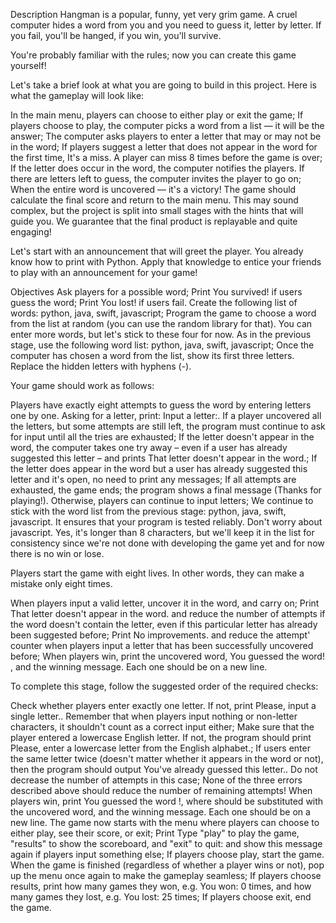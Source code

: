 Description
Hangman is a popular, funny, yet very grim game. A cruel computer hides a word from you and you need to guess it, letter by letter. If you fail, you'll be hanged, if you win, you'll survive.

You're probably familiar with the rules; now you can create this game yourself!

Let's take a brief look at what you are going to build in this project. Here is what the gameplay will look like:

In the main menu, players can choose to either play or exit the game;
If players choose to play, the computer picks a word from a list — it will be the answer;
The computer asks players to enter a letter that may or may not be in the word;
If players suggest a letter that does not appear in the word for the first time, It's a miss. A player can miss 8 times before the game is over;
If the letter does occur in the word, the computer notifies the players. If there are letters left to guess, the computer invites the player to go on;
When the entire word is uncovered — it's a victory! The game should calculate the final score and return to the main menu.
This may sound complex, but the project is split into small stages with the hints that will guide you. We guarantee that the final product is replayable and quite engaging!

Let's start with an announcement that will greet the player. You already know how to print with Python. Apply that knowledge to entice your friends to play with an announcement for your game!

Objectives
Ask players for a possible word;
Print You survived! if users guess the word;
Print You lost! if users fail.
Create the following list of words: python, java, swift, javascript;
Program the game to choose a word from the list at random (you can use the random library for that). You can enter more words, but let's stick to these four for now.
As in the previous stage, use the following word list: python, java, swift, javascript;
Once the computer has chosen a word from the list, show its first three letters. Replace the hidden letters with hyphens (-).

Your game should work as follows:

Players have exactly eight attempts to guess the word by entering letters one by one. Asking for a letter, print: Input a letter:. If a player uncovered all the letters, but some attempts are still left, the program must continue to ask for input until all the tries are exhausted;
If the letter doesn't appear in the word, the computer takes one try away – even if a user has already suggested this letter – and prints That letter doesn't appear in the word.;
If the letter does appear in the word but a user has already suggested this letter and it's open, no need to print any messages;
If all attempts are exhausted, the game ends; the program shows a final message (Thanks for playing!). Otherwise, players can continue to input letters;
We continue to stick with the word list from the previous stage: python, java, swift, javascript. It ensures that your program is tested reliably. Don't worry about javascript. Yes, it's longer than 8 characters, but we'll keep it in the list for consistency since we're not done with developing the game yet and for now there is no win or lose.

Players start the game with eight lives. In other words, they can make a mistake only eight times.

When players input a valid letter, uncover it in the word, and carry on;
Print That letter doesn't appear in the word. and reduce the number of attempts if the word doesn't contain the letter, even if this particular letter has already been suggested before;
Print No improvements. and reduce the attempt' counter when players input a letter that has been successfully uncovered before;
When players win, print the uncovered word, You guessed the word! , and the winning message. Each one should be on a new line.

To complete this stage, follow the suggested order of the required checks:

Check whether players enter exactly one letter. If not, print Please, input a single letter.. Remember that when players input nothing or non-letter characters, it shouldn't count as a correct input either;
Make sure that the player entered a lowercase English letter. If not, the program should print Please, enter a lowercase letter from the English alphabet.;
If users enter the same letter twice (doesn't matter whether it appears in the word or not), then the program should output You've already guessed this letter.. Do not decrease the number of attempts in this case;
None of the three errors described above should reduce the number of remaining attempts!
When players win, print You guessed the word <word>!, where <word> should be substituted with the uncovered word, and the winning message. Each one should be on a new line.
The game now starts with the menu where players can choose to either play, see their score, or exit;
Print Type "play" to play the game, "results" to show the scoreboard, and "exit" to quit: and show this message again if players input something else;
If players choose play, start the game. When the game is finished (regardless of whether a player wins or not), pop up the menu once again to make the gameplay seamless;
If players choose results, print how many games they won, e.g. You won: 0 times, and how many games they lost, e.g. You lost: 25 times;
If players choose exit, end the game.
